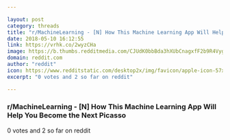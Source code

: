 ```yaml
---

layout: post
category: threads
title: "r/MachineLearning - [N] How This Machine Learning App Will Help You Become the Next Picasso"
date: 2018-05-10 16:12:55
link: https://vrhk.co/2wyzCHa
image: https://b.thumbs.redditmedia.com/CJUdK0bbBda3hXUbCnagxfF2b9R4VygZPYFRHzNZ6jQ.jpg
domain: reddit.com
author: "reddit"
icon: https://www.redditstatic.com/desktop2x/img/favicon/apple-icon-57x57.png
excerpt: "0 votes and 2 so far on reddit"

---
```


### r/MachineLearning - [N] How This Machine Learning App Will Help You Become the Next Picasso

0 votes and 2 so far on reddit